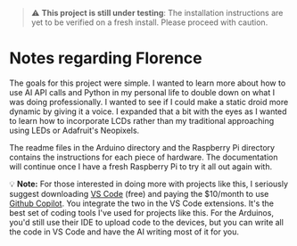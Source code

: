 > :warning: **This project is still under testing**: The installation instructions are yet to be verified on a fresh install. Please proceed with caution.

# Notes regarding Florence
The goals for this project were simple.  I wanted to learn more about how to use AI API calls and Python in my personal life to double down on what I was doing professionally.  I wanted to see if I could make a static droid more dynamic by giving it a voice.  I expanded that a bit with the eyes as I wanted to learn how to incorporate LCDs rather than my traditional approaching using LEDs or Adafruit's Neopixels.

The readme files in the Arduino directory and the Raspberry Pi directory contains the instructions for each piece of hardware.  The documentation will continue once I have a fresh Raspberry Pi to try it all out again with.




:bulb: **Note:** For those interested in doing more with projects like this, I seriously suggest downloading [VS Code](https://code.visualstudio.com/download) (free) and paying the $10/month to use [Github Copilot](https://github.com/features/copilot?ocid=AIDcmmc3fhtaow_SEM__k_Cj0KCQiA-62tBhDSARIsAO7twbYM6YrQkGoHRi_NgipA16C8Bjo5b-NuayWAoO5l4-kgdq5oTA0p9yUaAluYEALw_wcB_k_).  You integrate the two in the VS Code extensions.  It's the best set of coding tools I've used for projects like this.  For the Arduinos, you'd still use their IDE to upload code to the devices, but you can write all the code in VS Code and have the AI writing most of it for you.